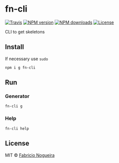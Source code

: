 # fn-cli

[![Travis](https://img.shields.io/travis/nogsantos/fn-cli.svg?style=flat-square)](https://travis-ci.org/nogsantos/fn-cli)
[![NPM version](https://img.shields.io/npm/v/@nogsantos/fn-cli.svg?style=flat-square)](https://www.npmjs.com/package/@nogsantos/fn-cli)
[![NPM downloads](https://img.shields.io/npm/dm/@nogsantos/fn-cli.svg?style=flat-square)](https://www.npmjs.com/package/@nogsantos/fn-cli)
[![License](https://img.shields.io/github/license/mashape/apistatus.svg?style=flat-square)](https://opensource.org/licenses/MIT)

CLI to get skeletons

## Install

If necessary use ```sudo```

```shell
npm i g fn-cli
```

## Run

### Generator

```shell
fn-cli g
```

### Help

```shell
fn-cli help
```

## License

MIT © [Fabricio Nogueira](http://fabricionogueira.me)
